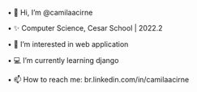• 👋 Hi, I’m @camilaacirne

• ✨ Computer Science, Cesar School | 2022.2

• 👀 I’m interested in web application

• 💻 I’m currently learning django

• 📫 How to reach me: br.linkedin.com/in/camilaacirne

